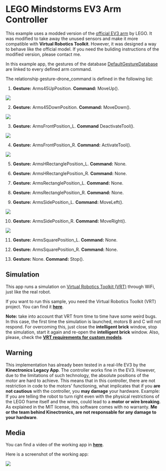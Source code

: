 # LEGO Mindstorms EV3 Arm Controller

This example uses a modded version of the [official EV3 arm](https://le-www-live-s.legocdn.com/sc/media/lessons/mindstorms-ev3/building-instructions/ev3-model-core-set-robot-arm-h25-56cdb22c1e3a02f1770bda72862ce2bd.pdf) by LEGO. It was modified to take away the unused sensors and make it more compatible with **Virtual Robotics Toolkit**. However, it was designed a way to behave like the official model. If you need the buliding instructions of the modified version, please contact me.

In this example app, the gestures of the database [DefaultGestureDatabase](https://github.com/JMRMEDEV/Kinectronics/wiki/Gesture-Databases#default-gesture-database) are linked to every defined arm command.

The relationship gesture-drone_command is defined in the following list:

1. **Gesture:** Arms45UpPosition. **Command:** MoveUp().

<img src="https://github.com/JMRMEDEV/Kinectronics/blob/master/RepositoryMedia/Examples/EV3ArmV1Controller/ev3armup.png">

2. **Gesture:** Arms45DownPosition. **Command:** MoveDown().

<img src="https://github.com/JMRMEDEV/Kinectronics/blob/master/RepositoryMedia/Examples/EV3ArmV1Controller/ev3armdown.png">

3. **Gesture:** ArmsFrontPosition_L. **Command** DeactivateTool().

<img src="https://github.com/JMRMEDEV/Kinectronics/blob/master/RepositoryMedia/Examples/EV3ArmV1Controller/ev3armopen.png">

4. **Gesture:** ArmsFrontPosition_R. **Command:** ActivateTool().

<img src="https://github.com/JMRMEDEV/Kinectronics/blob/master/RepositoryMedia/Examples/EV3ArmV1Controller/ev3armclose.png">

5. **Gesture:** ArmsHRectanglePosition_L. **Command:** None.

6. **Gesture:** ArmsHRectanglePosition_R. **Command:** None.

7. **Gesture:** ArmsRectanglePosition_L. **Command:** None.

8. **Gesture:** ArmsRectanglePosition_R. **Command:** None.

9. **Gesture:** ArmsSidePosition_L. **Command:** MoveLeft().

<img src="https://github.com/JMRMEDEV/Kinectronics/blob/master/RepositoryMedia/Examples/EV3ArmV1Controller/ev3armleft.png">

10. **Gesture:** ArmsSidePosition_R. **Command:** MoveRight().

<img src="https://github.com/JMRMEDEV/Kinectronics/blob/master/RepositoryMedia/Examples/EV3ArmV1Controller/ev3armright.png">

11. **Gesture:** ArmsSquarePosition_L. **Command:** None.

12. **Gesture:** ArmsSquarePosition_R. **Command:** None.

13. **Gesture:** None. **Command:** Stop().

## Simulation

This app runs a simulation on [Virtual Robotics Toolkit (VRT)](https://www.virtualroboticstoolkit.com/) through WiFi, just like the real robot.

If you want to run this sample, you need the Virtual Robotics Toolkit (VRT) project. You can find it [**here**](https://drive.google.com/file/d/10Gw1xS2v8jqANcN9NUHJOkB6trNm8DRT/view?usp=sharing).

**Note:** take into account that VRT from time to time have some weird bugs. In this case, the first time the simulation is launched, motors B and C will not respond. For overcoming this, just close the **intelligent brick** window, stop the simulation, start it again and re-open the **intelligent brick** window. Also, please, check the [**VRT requirements for custom models**](https://www.virtualroboticstoolkit.com/documentation/sections/21/articles/100#).

## Warning

This implementation has already been tested in a real-life EV3 by the **Kinectronics Legacy App**. The controller works fine in the EV3. However, due to the limitations of such technology, the absolute positions of the motor are hard to achieve. This means that in this controller, there are not restriction in code to the motors' functioning, what implicates that if you **are not cautious** with the controller, you **may damage** your hardware. Example: If you are telling the robot to turn right even with the physical restrictions of the LEGO frame itself and the wires, could lead to a **motor or wire breaking**. As explained in the MIT license, this software comes with no warranty. **Me or the team behind Kinectronics, are not responsable for any damage to your hardware**.

## Media

You can find a video of the working app in [**here**](https://www.youtube.com/watch?v=g5YbiktZY6A&t=3s).

Here is a screenshot of the working app:

<img src="https://github.com/JMRMEDEV/Kinectronics/blob/master/RepositoryMedia/ev3app.png">




